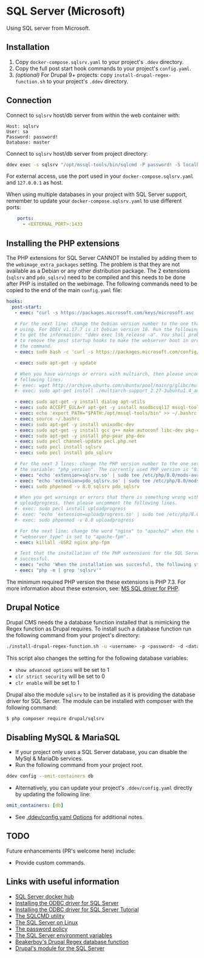# SQL Server (Microsoft)

Using SQL server from Microsoft.

## Installation

1. Copy `docker-compose.sqlsrv.yaml` to your project's `.ddev` directory.
2. Copy the full post start hook commands to your project's `config.yaml`.
3. *(optional)* For Drupal 9+ projects: copy `install-drupal-regex-function.sh` to your project's `.ddev` directory.

## Connection

Connect to `sqlsrv` host/db server from within the web container with:

```
Host: sqlsrv
User: sa
Password: password!
Database: master
```

Connect to `sqlsrv` host/db server from project directory:

```bash
ddev exec -s sqlsrv "/opt/mssql-tools/bin/sqlcmd -P password! -S localhost -U sa -d master"
```

For external access, use the port used in your `docker-compose.sqlsrv.yaml` and `127.0.0.1` as host.

When using multiple databases in your project with SQL Server support, remember to update your `docker-compose.sqlsrv.yaml` to use different ports:

```yaml
    ports:
      - <EXTERNAL_PORT>:1433
```

## Installing the PHP extensions

The PHP extensions for SQL Server CANNOT be installed by adding them to the `webimage_extra_packages` setting. The problem is that they are not available as a Debian or any other distribution package. The 2 extensions (`sqlsrv` and `pdo_sqlsrv`) need to be compiled and this needs to be done after PHP is installed on the webimage. The following commands need to be copied to the end of the main `config.yaml` file:

```yaml
hooks:
  post-start:
   - exec: "curl -s https://packages.microsoft.com/keys/microsoft.asc | sudo apt-key add -"

   # For the next line: change the Debian version number to the one that DDEV is
   # using. For DDEV v1.17.7 is it Debian version 10. Run the following command
   # to get the information: "ddev exec lsb_release -a". You shall probably need
   # to remove the post startup hooks to make the webserver boot in order to run
   # the command.
   - exec: sudo bash -c 'curl -s https://packages.microsoft.com/config/debian/10/prod.list > /etc/apt/sources.list.d/mssql-release.list'

   - exec: sudo apt-get -y update

   # When you have warnings or errors with multiarch, then please uncomment the
   # following lines.
   #- exec: wget http://archive.ubuntu.com/ubuntu/pool/main/g/glibc/multiarch-support_2.27-3ubuntu1.4_amd64.deb
   #- exec: sudo apt-get install ./multiarch-support_2.27-3ubuntu1.4_amd64.deb

   - exec: sudo apt-get -y install dialog apt-utils
   - exec: sudo ACCEPT_EULA=Y apt-get -y install msodbcsql17 mssql-tools
   - exec: echo 'export PATH="$PATH:/opt/mssql-tools/bin" >> ~/.bashrc'
   - exec: source ~/.bashrc
   - exec: sudo apt-get -y install unixodbc-dev
   - exec: sudo apt-get -y install gcc g++ make autoconf libc-dev pkg-config
   - exec: sudo apt-get -y install php-pear php-dev
   - exec: sudo pecl channel-update pecl.php.net
   - exec: sudo pecl install sqlsrv
   - exec: sudo pecl install pdo_sqlsrv

   # For the next 3 lines: change the PHP version number to the one set in
   # the variable: "php_version". The currently used PHP version is "8.0".
   - exec: "echo 'extension=sqlsrv.so' | sudo tee /etc/php/8.0/mods-available/sqlsrv.ini"
   - exec: "echo 'extension=pdo_sqlsrv.so' | sudo tee /etc/php/8.0/mods-available/pdo_sqlsrv.ini"
   - exec: sudo phpenmod -v 8.0 sqlsrv pdo_sqlsrv

   # When you get warnings or errors that there is something wrong with
   # uploadgrogress, then please uncomment the following lines.
   #- exec: sudo pecl install uploadprogress
   #- exec: "echo 'extension=uploadprogress.so' | sudo tee /etc/php/8.0/mods-available/uploadprogress.ini"
   #- exec: sudo phpenmod -v 8.0 uploadprogress

   # For the next line: change the word "nginx" to "apache2" when the variable
   # "webserver_type" is set to "apache-fpm".
   - exec: killall -USR2 nginx php-fpm

   # Test that the installation of the PHP extensions for the SQL Server were
   # successful.
   - exec: "echo 'When the installation was succesful, the following strings: \"pdo_sqlsrv\" and \"sqlsrv\" should appear. Each on its own line.'"
   - exec: "php -m | grep 'sqlsrv'"
```

The minimum required PHP version the these extensions is PHP 7.3. For more information about these extension, see: [MS SQL driver for PHP](https://github.com/microsoft/msphpsql).


## Drupal Notice

Drupal CMS needs the a database function installed that is mimicking the Regex function as Drupal requires. To install such a database function run the following command from your project's directory:

```bash
./install-drupal-regex-function.sh -u <username> -p <password> -d <database>
```

This script also changes the setting for the following database variables:
* `show advanced options` will be set to 1
* `clr strict security` will be set to 0
* `clr enable` will be set to 1

Drupal also the module `sqlsrv` to be installed as it is providing the database driver for SQL Server. The module can be installed with composer with the following command:

```bash
$ php composer require drupal/sqlsrv
```

## Disabling MySQL & MariaSQL

* If your project only uses a SQL Server database, you can disable the MySql & MariaDb services.
* Run the following command from your project root.

```bash
ddev config --omit-containers db
```

* Alternatively, you can update your project's `.ddev/config.yaml` directly by updating the following line:

```yaml
omit_containers: [db]
```

* See [.ddev/config.yaml Options](https://ddev.readthedocs.io/en/stable/users/extend/config_yaml/) for additional notes.

## TODO

Future enhancements (PR's welcome here) include:

* Provide custom commands.

## Links with useful information

* [SQL Server docker hub](https://hub.docker.com/_/microsoft-mssql-server)
* [Installing the ODBC driver for SQL Server](https://docs.microsoft.com/en-us/sql/connect/odbc/linux-mac/installing-the-microsoft-odbc-driver-for-sql-server?view=sql-server-ver15)
* [Installing the ODBC driver for SQL Server Tutorial](https://docs.microsoft.com/en-us/sql/connect/php/installation-tutorial-linux-mac?view=sql-server-ver15)
* [The SQLCMD utility](https://docs.microsoft.com/en-us/sql/tools/sqlcmd-utility?view=sql-server-ver15)
* [The SQL Server on Linux](https://docs.microsoft.com/en-us/sql/linux/sql-server-linux-overview?view=sql-server-ver15)
* [The password policy](https://docs.microsoft.com/en-us/sql/relational-databases/security/password-policy?view=sql-server-ver15)
* [The SQL Server environment variables](https://docs.microsoft.com/en-us/sql/linux/sql-server-linux-configure-environment-variables?view=sql-server-ver15)
* [Beakerboy's Drupal Regex database function](https://github.com/Beakerboy/drupal-sqlsrv-regex)
* [Drupal's module for the SQL Server](https://www.drupal.org/project/sqlsrv)
